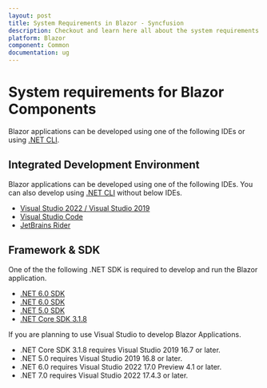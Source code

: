 ```yaml
---
layout: post
title: System Requirements in Blazor - Syncfusion
description: Checkout and learn here all about the system requirements needed to use Syncfusion Blazor Components.
platform: Blazor
component: Common
documentation: ug
---
```


# System requirements for Blazor Components

Blazor applications can be developed using one of the following IDEs or using [.NET CLI](https://docs.microsoft.com/en-us/dotnet/core/tools/).

## Integrated Development Environment

Blazor applications can be developed using one of the following IDEs. You can also develop using [.NET CLI](https://docs.microsoft.com/en-us/dotnet/core/tools/) without below IDEs.

* [Visual Studio 2022 / Visual Studio 2019](https://visualstudio.microsoft.com/vs/)
* [Visual Studio Code](https://code.visualstudio.com/download)
* [JetBrains Rider](https://www.jetbrains.com/rider/)

## Framework & SDK

One of the the following .NET SDK is required to develop and run the Blazor application.

* [.NET 6.0 SDK](https://dotnet.microsoft.com/en-us/download/dotnet/7.0)
* [.NET 6.0 SDK](https://dotnet.microsoft.com/download/dotnet/6.0)
* [.NET 5.0 SDK](https://dotnet.microsoft.com/download/dotnet/5.0) 
* [.NET Core SDK 3.1.8](https://dotnet.microsoft.com/download/dotnet-core/3.1)

If you are planning to use Visual Studio to develop Blazor Applications. 
* .NET Core SDK 3.1.8 requires Visual Studio 2019 16.7 or later.  
* .NET 5.0 requires Visual Studio 2019 16.8 or later.
* .NET 6.0 requires Visual Studio 2022 17.0 Preview 4.1 or later.
* .NET 7.0 requires Visual Studio 2022 17.4.3 or later.

